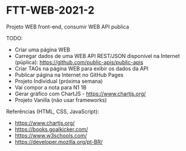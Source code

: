 # FTT-WEB-2021-2
Projeto WEB front-end, consumir WEB API publica

TODO:

- Criar uma página WEB
- Carregar dados de uma WEB API REST/JSON disponível na Internet (púplica): https://github.com/public-apis/public-apis
- Criar TAGs na página WEB para exibir os dados da API
- Publicar página na Internet no GitHub Pages
- Projeto Individual (próxima semana)
- Vai compor a nota para N1 1B
- Gerar gráfico com ChartJS - https://www.chartjs.org/
- Projeto Vanilla (não usar frameworks)

Referências (HTML, CSS, JavaScript):

- https://www.chartjs.org/
- https://books.goalkicker.com/
- https://www.w3schools.com/
- https://developer.mozilla.org/pt-BR/
